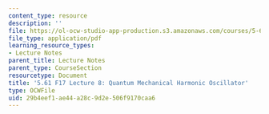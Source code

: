 ```yaml
---
content_type: resource
description: ''
file: https://ol-ocw-studio-app-production.s3.amazonaws.com/courses/5-61-physical-chemistry-fall-2017/29b4eef1ae44a28c9d2e506f9170caa6_MIT5_61F17_lec8.pdf
file_type: application/pdf
learning_resource_types:
- Lecture Notes
parent_title: Lecture Notes
parent_type: CourseSection
resourcetype: Document
title: '5.61 F17 Lecture 8: Quantum Mechanical Harmonic Oscillator'
type: OCWFile
uid: 29b4eef1-ae44-a28c-9d2e-506f9170caa6
---
```

